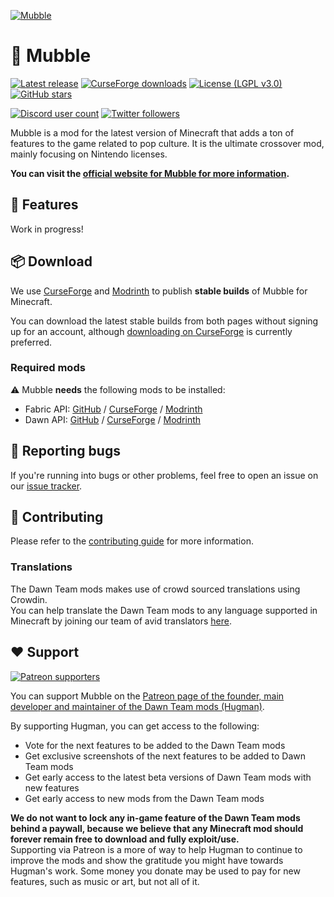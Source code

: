 [![Mubble](https://dawnteammc.github.io/mubble/images/header.png)](https://dawnteammc.github.io/mubble)

# 🌈 Mubble
[![Latest release](https://img.shields.io/github/release/DawnTeamMC/Mubble.svg)](https://github.com/DawnTeamMC/Mubble/releases/latest)
[![CurseForge downloads](http://cf.way2muchnoise.eu/full_mubble_downloads.svg)](https://www.curseforge.com/minecraft/mc-mods/mubble)
[![License (LGPL v3.0)](https://img.shields.io/badge/code%20license-LGPL%20v3.0-green.svg?style=flat-square)](https://www.gnu.org/licenses/lgpl-3.0.en.html)
[![GitHub stars](https://img.shields.io/github/stars/DawnTeamMC/Mubble.svg?style=flat-square)]()

[![Discord user count](https://img.shields.io/discord/504608980799062036.svg?logoColor=FFFFFF&logo=discord&color=7289DA&style=flat-square)](https://discord.gg/8ksTVJu)
[![Twitter followers](https://img.shields.io/twitter/follow/DawnTeamMC.svg?logo=twitter&label=twitter&style=flat-square)](https://twitter.com/DawnTeamMC)

Mubble is a mod for the latest version of Minecraft that adds a ton of features to the game related to pop culture. It is the ultimate crossover mod, mainly focusing on Nintendo licenses.

**You can visit the [official website for Mubble for more information](https://dawnteammc.github.io/mubble).**

## 👾 Features
Work in progress!

## 📦 Download
We use [CurseForge](https://www.curseforge.com/minecraft/mc-mods/mubble) and [Modrinth](https://modrinth.com/mod/mubble) to publish **stable builds** of Mubble for Minecraft.

You can download the latest stable builds from both pages without signing up for an account, although [downloading on CurseForge](https://www.curseforge.com/minecraft/mc-mods/mubble) is currently preferred.

### Required mods
⚠ Mubble **needs** the following mods to be installed:

- Fabric API: [GitHub](https://github.com/FabricMC/fabric) / [CurseForge](https://www.curseforge.com/minecraft/mc-mods/fabric-api) / [Modrinth](https://modrinth.com/mod/fabric-api)
- Dawn API: [GitHub](https://github.com/DawnTeamMC/DawnAPI) / [CurseForge](https://www.curseforge.com/minecraft/mc-mods/dawn) / [Modrinth](https://modrinth.com/mod/dawn)

## 🐛 Reporting bugs
If you're running into bugs or other problems, feel free to open an issue on our [issue tracker](https://github.com/DawnTeamMC/Mubble/issues).

## 🔧 Contributing
Please refer to the [contributing guide](https://github.com/DawnTeamMC/Mubble/blob/master/CONTRIBUTING.md) for more information.

### Translations
The Dawn Team mods makes use of crowd sourced translations using Crowdin.  
You can help translate the Dawn Team mods to any language supported in Minecraft by joining our team of avid translators [here](https://crowdin.com/project/dawnteam).

## ❤️ Support
[![Patreon supporters](https://img.shields.io/endpoint.svg?url=https%3A%2F%2Fshieldsio-patreon.vercel.app%2Fapi%3Fusername%3DHugman%26type%3Dpatrons&style=flat-square)](https://patreon.com/Hugman)

You can support Mubble on the [Patreon page of the founder, main developer and maintainer of the Dawn Team mods (Hugman)](https://patreon.com/Hugman).

By supporting Hugman, you can get access to the following:

- Vote for the next features to be added to the Dawn Team mods
- Get exclusive screenshots of the next features to be added to Dawn Team mods
- Get early access to the latest beta versions of Dawn Team mods with new features
- Get early access to new mods from the Dawn Team mods

**We do not want to lock any in-game feature of the Dawn Team mods behind a paywall, because we believe that any Minecraft mod should forever remain free to download and fully exploit/use.**  
Supporting via Patreon is a more of way to help Hugman to continue to improve the mods and show the gratitude you might have towards Hugman's work.
Some money you donate may be used to pay for new features, such as music or art, but not all of it.
